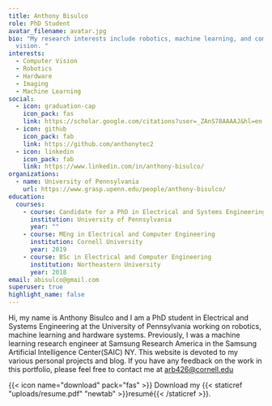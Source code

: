 ```yaml
---
title: Anthony Bisulco
role: PhD Student
avatar_filename: avatar.jpg
bio: "My research interests include robotics, machine learning, and computer
  vision. "
interests:
  - Computer Vision
  - Robotics
  - Hardware
  - Imaging
  - Machine Learning
social:
  - icon: graduation-cap
    icon_pack: fas
    link: https://scholar.google.com/citations?user=_ZAnS78AAAAJ&hl=en
  - icon: github
    icon_pack: fab
    link: https://github.com/anthonytec2
  - icon: linkedin
    icon_pack: fab
    link: https://www.linkedin.com/in/anthony-bisulco/
organizations:
  - name: University of Pennsylvania
    url: https://www.grasp.upenn.edu/people/anthony-bisulco/
education:
  courses:
    - course: Candidate for a PhD in Electrical and Systems Engineering
      institution: University of Pennsylvania
      year: ""
    - course: MEng in Electrical and Computer Engineering
      institution: Cornell University
      year: 2019
    - course: BSc in Electrical and Computer Engineering
      institution: Northeastern University
      year: 2018
email: abisulco@gmail.com
superuser: true
highlight_name: false
---
```

Hi, my name is Anthony Bisulco and I am a PhD student in Electrical and Systems Engineering at the University of Pennsylvania working on robotics, machine learning and hardware systems. Previously, I was a machine learning research engineer at Samsung Research America in the Samsung Artificial Intelligence Center(SAIC) NY. This website is devoted to my various personal projects and blog.  If you have any feedback on the work in this portfolio, please feel free to contact me at arb426@cornell.edu

{{< icon name="download" pack="fas" >}} Download my {{< staticref "uploads/resume.pdf" "newtab" >}}resumé{{< /staticref >}}.
